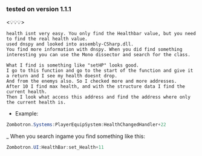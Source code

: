 ### tested on version 1.1.1

<💡💡💡>

```
health isnt very easy. You only find the Healthbar value, but you need to find the real health value. 
used dnspy and looked into assembly-CSharp.dll.
You find more information with dnspy. When you did find something interesting you can use the Mono dissector and search for the class.

What I find is something like "setHP" looks good. 
I go to this function and go to the start of the function and give it a return and I see my health doesnt drop.
And from the enemys also. So I checked more and more addresses. 
After 10 I find max health, and with the structure data I find the current health.
Then I look what access this address and find the address where only the current health is.
```

+ Example: 

```csharp
Zombotron.Systems:PlayerEquipSystem:HealthChangedHandler+22
```
_ When you search ingame you find something like this:

```csharp
Zombotron.UI:HealthBar:set_Health+11
```
